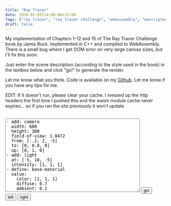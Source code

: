 ```yaml
---
title: "Ray Tracer"
date: 2020-01-01T14:08:06+11:00
tags: ["ray tracer", "ray tracer challenge", "webassembly", "emscripten", "C++"]
draft: false
---
```


My implementation of Chapters 1-12 and 15 of The Ray Tracer Challenge book by Jamis Buck. Implemented in C++ and compiled to WebAssembly. There is a small bug where I get OOM error on very large canvas sizes, but I'll fix this soon.

Just enter the scene description (according to the style used in the book) in the textbox below and click "go!" to generate the render.

Let me know what you think. Code is available on my <a href="https://github.com/bezdomniy/graphics/tree/master/rayTracer">Github</a>. Let me know if you have any tips for me.

EDIT: If it doesn't run, please clear your cache. I messed up the http headers the first time I pushed this and the wasm module cache never expires... so if you ran the site previously it won't update.

<!DOCTYPE HTML>
<html>
<script id="jsscript" src="/js/RayTracer.wasm.js"></script>
<body>
    <br>
<textarea rows=15 cols=50 id="sceneTextArea">
- add: camera
  width: 600
  height: 300
  field-of-view: 1.0472
  from: [-.2, 2, -5]
  to: [0, 0.8, 0]
  up: [0, 1, 0]
- add: light
  at: [-5, 10, -5]
  intensity: [1, 1, 1]
- define: base-material
  value:
    color: [1, 1, 1]
    diffuse: 0.7
    ambient: 0.1
    specular: 0.3
    shininess: 200
- define: blue-material
  extend: base-material
  value:
    color: [0.537, 0.831, 0.914]
    transparency: 0.5
    refractive-index: 1.655
- define: pink-material
  extend: base-material
  value:
    color: [1, 0.42, 0.7]
    reflective: 0.2
- define: standard-transform
  value:
    - [scale, 0.5, 0.5, 0.5]
    - [translate, 1, -1, 1]
- define: dalmatian-material
  value:
    pattern:
      type: checkers
      perturbed: 0.5
      colors:
        - [0.90, 0.16, 0.16]
        - [1, 1, 1]
      transform:
        - [scale, 0.25, 0.25, 0.25]
    diffuse: 0.7
    ambient: 0.1
    transparency: 0.8
    refractive-index: 1.52
- define: hippy-material
  value:
    pattern:
      type: blended
      perturbed: 0.1
      patterns:
        - type: stripes
          perturbed: 0.1
          colors:
            - [0.09, 0.69, 0.86]
            - [0.88, 0.71, 0.4]
          transform:
            - [scale, 0.25, 0.25, 0.25]
        - type: stripes
          perturbed: 0.1
          colors:
            - [0.02, 0.40, 0.33]
            - [0.9, 0.16, 0.16]
          transform:
            - [rotate-y, 1.5708]
            - [scale, 0.25, 0.25, 0.25]
    diffuse: 0.7
    ambient: 0.1
- add: cylinder
  args: [-1, 1, 1]
  material: pink-material
  transform:
    - [scale, 0.75, 0.75, 0.75]
    - [rotate-y, -0.5]
    - [translate, -0.2, 0.75, 0.5]
- add: cube
  material: dalmatian-material
  transform:
    - [scale, 0.5, 0.5, 0.5]
    - [translate, 1.5, 0.5, -0.5]
- add: sphere
  material: blue-material
  transform:
    - [scale, 0.5, 0.5, 0.5]
    - [translate, -1.5, 0.5, -1]
- add: plane
  material: hippy-material
  transform:
    - [rotate-x, 1.5708]
    - [translate, 0, 0, 5.01]
- add: plane
  material: hippy-material
</textarea>
<button id="gobutton">go!</button>
<br>
<button id="leftbutton">left</button>
<button id="rightbutton">right</button>
<br>
<!-- <img id="outImage" /> -->
<canvas id="outCanvas"></canvas>
	<script>
	    // import * as Magick from 'https://knicknic.github.io/wasm-imagemagick/magickApi.js';
        var goButton = document.getElementById("gobutton");
        var leftButton = document.getElementById("leftbutton");
        var rightButton = document.getElementById("rightbutton");
        var textarea = document.getElementById("sceneTextArea");
        // Module.onRuntimeInitialized = _ => {
        Module['onRuntimeInitialized'] = function() {
          console.log("loaded");
          const runner = new Module.EmscriptenRunner();
          function updateRender() {            
            if (!runner.done()) {
              var i;
              var bytes = runner.renderToRGBA();
              const canvas = document.getElementById('outCanvas');
              const ctx = canvas.getContext('2d');
              ctx.canvas.width = runner.getWidth();
              ctx.canvas.height = runner.getHeight();
              const imageData = ctx.createImageData(ctx.canvas.width, ctx.canvas.height);
              // Iterate through every pixel
              for (let i = 0; i < imageData.data.length; i += 4) {
                // Modify pixel data
                imageData.data[i + 0] = bytes[i + 0];  // R value
                imageData.data[i + 1] = bytes[i + 1];    // G value
                imageData.data[i + 2] = bytes[i + 2];  // B value
                imageData.data[i + 3] = 255;  // A value
              }
              // Draw image data to the canvas
              ctx.putImageData(imageData, 0, 0);
            } 
          }
        // const runner = new Module.EmscriptenRunner(textarea.value);
        var t;
        var updateTime= 10;
        var repeatLeft = function (action) {
                  runner.moveLeft();
                  t = setTimeout(repeatLeft, updateTime);
              }
        var repeatRight = function (action) {
                  runner.moveRight();
                  t = setTimeout(repeatRight, updateTime);
              }      
        goButton.addEventListener(
            "click", function() {
              runner.init(textarea.value);
              let showImg = setInterval(updateRender, updateTime);
            }
            );
        leftButton.addEventListener(
            "mousedown", function() {
              repeatLeft();
            }
            );
        rightButton.addEventListener(
            "mousedown", function() {
              repeatRight();
            }
            );
        leftButton.addEventListener(
            "mouseup", function() {
              clearTimeout(t);
            }
            );
        rightButton.addEventListener(
            "mouseup", function() {
              clearTimeout(t);
            }
            );
          };
    </script>
    </body>

</html>
